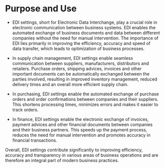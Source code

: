 # Purpose and Use

* EDI settings, short for Electronic Data Interchange, play a crucial role in electronic communication between business systems. EDI enables the automated exchange of business documents and data between different companies without the need for manual intervention. The importance of EDI lies primarily in improving the efficiency, accuracy and speed of data transfer, which leads to optimization of business processes.



* In supply chain management, EDI settings enable seamless communication between suppliers, manufacturers, distributors and retailers. Purchase orders, shipping advices, invoices and other important documents can be automatically exchanged between the parties involved, resulting in improved inventory management, reduced delivery times and an overall more efficient supply chain.



* In purchasing, EDI settings enable the automated exchange of purchase orders and order confirmations between companies and their suppliers. This shortens processing times, minimizes errors and makes it easier to track orders.



* In finance, EDI settings enable the electronic exchange of invoices, payment advices and other financial documents between companies and their business partners. This speeds up the payment process, reduces the need for manual intervention and promotes accuracy in financial transactions.



Overall, EDI settings contribute significantly to improving efficiency, accuracy and transparency in various areas of business operations and are therefore an integral part of modern business practices.



